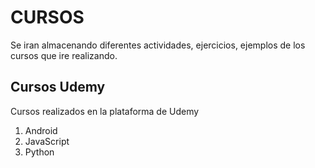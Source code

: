 # CURSOS
Se iran almacenando diferentes actividades, ejercicios, ejemplos de los cursos que ire realizando.

## Cursos Udemy
Cursos realizados en la plataforma de Udemy
1. Android
2. JavaScript
3. Python
